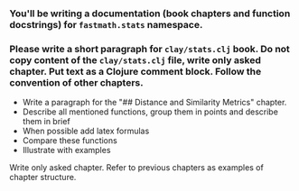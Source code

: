 ### You'll be writing a documentation (book chapters and function docstrings) for `fastmath.stats` namespace. 

### Please write a short paragraph for `clay/stats.clj` book. Do not copy content of the `clay/stats.clj` file, write only asked chapter. Put text as a Clojure comment block. Follow the convention of other chapters.

- Write a paragraph for the "## Distance and Similarity Metrics" chapter.
- Describe all mentioned functions, group them in points and describe them in brief
- When possible add latex formulas
- Compare these functions
- Illustrate with examples

Write only asked chapter. Refer to previous chapters as examples of chapter structure.



<!-- Local Variables: -->
<!-- gptel-model: gemini-2.5-flash-preview-04-17 -->
<!-- gptel--backend-name: "Gemini" -->
<!-- gptel--bounds: nil -->
<!-- End: -->
